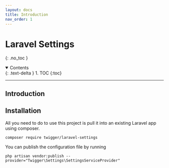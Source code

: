 ```yaml
---
layout: docs
title: Introduction
nav_order: 1
---
```


# Laravel Settings
{: .no_toc }

<details open markdown="block">
  <summary>
    Contents
  </summary>
  {: .text-delta }
1. TOC
{:toc}
</details>

---

## Introduction

## Installation

All you need to do to use this project is pull it into an existing Laravel app using composer.

```console
composer require twigger/laravel-settings
```

You can publish the configuration file by running 
```console
php artisan vendor:publish --provider="Twigger\Settings\SettingsServiceProvider"
```
